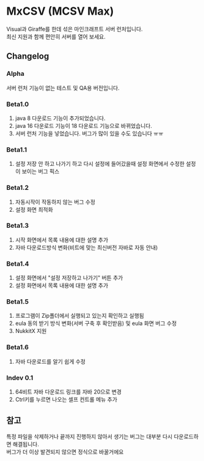 # MxCSV (MCSV Max)
Visual과 Giraffe를 한데 섞은 마인크래프트 서버 런처입니다.  
최신 지원과 함께 편안히 서버를 열어 보세요.
## Changelog
### Alpha
서버 런처 기능이 없는 테스트 및 QA용 버전입니다.
### Beta1.0
1. java 8 다운로드 기능이 추가되었습니다.  
2. java 16 다운로드 기능이 18 다운로드 기능으로 바뀌었습니다.  
3. 서버 런처 기능을 넣었습니다. 버그가 많이 있을 수도 있습니다 ㅠㅠ
### Beta1.1
1. 설정 저장 안 하고 나가기 하고 다시 설정에 들어갔을때 설정 화면에서 수정한 설정이 보이는 버그 픽스
### Beta1.2
1. 자동시작이 작동하지 않는 버그 수정
2. 설정 화면 최적화
### Beta1.3
1. 시작 화면에서 목록 내용에 대한 설명 추가
2. 자바 다운로드방식 변화(비트에 맞는 최신버전 자바로 자동 안내)
### Beta1.4
1. 설정 화면에서 "설정 저장하고 나가기" 버튼 추가
2. 설정 화면에서 목록 내용에 대한 설명 추가
### Beta1.5
1. 프로그램이 Zip폴더에서 실행되고 있는지 확인하고 실행됨  
2. eula 동의 받기 방식 변화(서버 구축 후 확인받음) 및 eula 화면 버그 수정  
3. NukkitX 지원  
### Beta1.6
1. 자바 다운로드를 알기 쉽게 수정  
### Indev 0.1
1. 64비트 자바 다운로드 링크를 자바 20으로 변경  
2. Ctrl키를 누르면 나오는 셀프 컨트롤 메뉴 추가
## 참고
특정 파일을 삭제하거나 끝까지 진행하지 않아서 생기는 버그는 대부분 다시 다운로드하면 해결됩니다.  
버그가 더 이상 발견되지 않으면 정식으로 바꿀거에요
